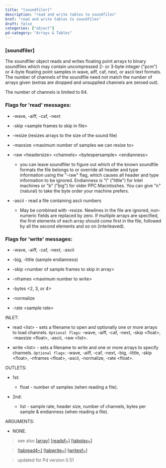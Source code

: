 ```yaml
---
title: "[soundfiler]"
description: "read and write tables to soundfiles"
bref: "read and write tables to soundfiles"
draft: false
categories: ["object"]
pd-category: "Arrays & Tables"
---
```


### [soundfiler]

The soundfiler object reads and writes floating point arrays to binary soundfiles which may contain uncompressed 2- or 3-byte integer ("pcm") or 4-byte floating point samples in wave, aiff, caf, next, or ascii text formats. The number of channels of the soundfile need not match the number of arrays given (extras are dropped and unsupplied channels are zeroed out).

The number of channels is limited to 64.

### Flags for 'read' messages:

- -wave, -aiff, -caf, -next

- -skip &lt;sample frames to skip in file&gt;

- -resize (resizes arrays to the size of the sound file)

- -maxsize &lt;maximum number of samples we can resize to&gt;

- -raw &lt;headersize&gt; &lt;channels&gt; &lt;bytespersample&gt; &lt;endianness&gt;

  - you can leave soundfiler to figure out which of the known soundfile formats the file belongs to or override all header and type information using the "-raw" flag, which causes all header and type information to be ignored. Endianness is "l" ("little") for Intel machines or "b" ("big") for older PPC Macintoshes. You can give "n" (natural) to take the byte order your machine prefers.
  
- -ascii - read a file containing ascii numbers

  - May be combined with -resize. Newlines in the file are ignored, non-numeric fields are replaced by zero. If multiple arrays are specified, the first elements of each array should come first in the file, followed by all the second elements and so on (interleaved).
  
### Flags for 'write' messages:

- -wave, -aiff, -caf, -next, -ascii

- -big, -little (sample endianness)

- -skip &lt;number of sample frames to skip in array&gt;

- -nframes &lt;maximum number to write&gt;

- -bytes &lt;2, 3, or 4&gt;

- -normalize

- -rate &lt;sample rate&gt;



INLET:

- read &lt;list&gt; - sets a filename to open and optionally one or more arrays to load channels. `Optional flags`: -wave,  -aiff,  -caf,  -next,  -skip &lt;float&gt;,  -maxsize &lt;float&gt;,  -ascii,  -raw &lt;list&gt;.


- write &lt;list&gt; - sets a filename to write and one or more arrays to specify channels. `Optional flags`: -wave,  -aiff,  -caf,  -next,  -big,  -little,  -skip &lt;float&gt;,  -nframes &lt;float&gt;,  -ascii,  -normalize,  -rate &lt;float&gt;.

OUTLETS:

- 1st:

  - float - number of samples (when reading a file).

- 2nd:

  - list - sample rate,  header size,  number of channels,  bytes per sample & endianness (when reading a file).

ARGUMENTS:

- NONE.
 
> see also [[array]](../array) [[readsf~]](../readsf~) [[tabplay~]](../tabplay~) 

> [[tabread4~]](../tabread4~) [[tabwrite~]](../tabwrite~) [[writesf~]](../writesf~)
 
> updated for Pd version 0.51